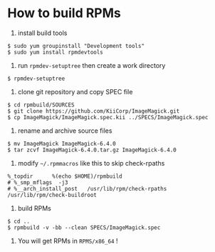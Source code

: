 # How to build RPMs

1. install build tools
 ```
 $ sudo yum groupinstall "Development tools"
 $ sudo yum install rpmdevtools
 ```
1. run ```rpmdev-setuptree``` then create a work directory
```
$ rpmdev-setuptree
```
1. clone git repository and copy SPEC file
```
$ cd rpmbuild/SOURCES
$ git clone https://github.com/KiiCorp/ImageMagick.git
$ cp ImageMagick/ImageMagick.spec.kii ../SPECS/ImageMagick.spec
```
1. rename and archive source files
```
$ mv ImageMagick ImageMagick-6.4.0
$ tar zcvf ImageMagick-6.4.0.tar.gz ImageMagick-6.4.0
```

1. modify ```~/.rpmmacros``` like this to skip check-rpaths
```shell
%_topdir      %(echo $HOME)/rpmbuild
# %_smp_mflags  -j3
# %__arch_install_post   /usr/lib/rpm/check-rpaths   /usr/lib/rpm/check-buildroot
```

1. build RPMs
```
$ cd ..
$ rpmbuild -v -bb --clean SPECS/ImageMagick.spec
```
1. You will get RPMs in ```RPMS/x86_64``` !




